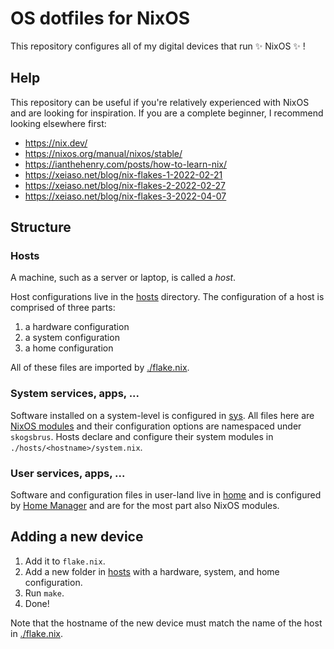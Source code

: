 # OS dotfiles for NixOS

This repository configures all of my digital devices that run ✨ NixOS ✨ !

## Help

This repository can be useful if you're relatively experienced with NixOS and
are looking for inspiration. If you are a complete beginner, I recommend
looking elsewhere first:

- https://nix.dev/
- https://nixos.org/manual/nixos/stable/
- https://ianthehenry.com/posts/how-to-learn-nix/
- https://xeiaso.net/blog/nix-flakes-1-2022-02-21
- https://xeiaso.net/blog/nix-flakes-2-2022-02-27
- https://xeiaso.net/blog/nix-flakes-3-2022-04-07

## Structure

### Hosts

A machine, such as a server or laptop, is called a *host*.

Host configurations live in the [hosts](./hosts) directory. The configuration of a  host is comprised of three parts:

1. a hardware configuration
2. a system configuration
3. a home configuration

All of these files are imported by [./flake.nix](./flake.nix).

### System services, apps, ...

Software installed on a system-level is configured in [sys](./sys). All files here are [NixOS modules](https://nixos.org/manual/nixos/stable/index.html#sec-writing-modules) and their configuration options are namespaced under `skogsbrus`. Hosts declare and configure their system modules in `./hosts/<hostname>/system.nix`.

### User services, apps, ...

Software and configuration files in user-land live in [home](./home) and is configured by [Home Manager](https://github.com/nix-community/home-manager) and are for the most part also NixOS modules.

## Adding a new device

1. Add it to `flake.nix`.
2. Add a new folder in [hosts](./hosts) with a hardware, system, and home configuration.
3. Run `make`.
4. Done!

Note that the hostname of the new device must match the name of the host in [./flake.nix](./flake.nix).
